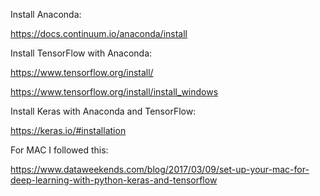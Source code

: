 Install Anaconda:

https://docs.continuum.io/anaconda/install


Install TensorFlow with Anaconda:

https://www.tensorflow.org/install/

https://www.tensorflow.org/install/install_windows


Install Keras with Anaconda and TensorFlow:

https://keras.io/#installation

For MAC I followed this:

https://www.dataweekends.com/blog/2017/03/09/set-up-your-mac-for-deep-learning-with-python-keras-and-tensorflow
